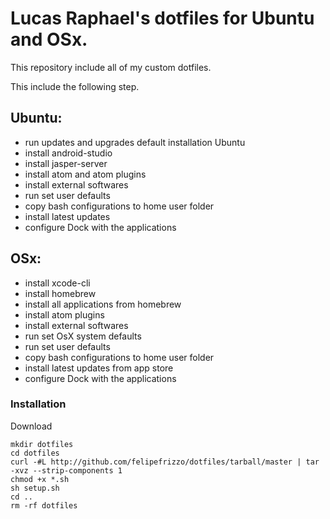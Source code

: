 # Lucas Raphael's dotfiles for Ubuntu and OSx.
This repository include all of my custom dotfiles.

This include the following step.

## Ubuntu:
* run updates and upgrades default installation Ubuntu
* install android-studio
* install jasper-server
* install atom and atom plugins
* install external softwares
* run set user defaults
* copy bash configurations to home user folder
* install latest updates
* configure Dock with the applications

## OSx:
* install xcode-cli
* install homebrew
* install all applications from homebrew
* install atom plugins
* install external softwares
* run set OsX system defaults
* run set user defaults
* copy bash configurations to home user folder
* install latest updates from app store
* configure Dock with the applications

### Installation

Download
```shell
mkdir dotfiles
cd dotfiles
curl -#L http://github.com/felipefrizzo/dotfiles/tarball/master | tar -xvz --strip-components 1
chmod +x *.sh
sh setup.sh
cd ..
rm -rf dotfiles
```